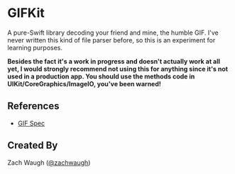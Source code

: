 # GIFKit

A pure-Swift library decoding your friend and mine, the humble GIF. I've never written this kind of file parser before, so this is an experiment for learning purposes.

**Besides the fact it's a work in progress and doesn't actually work at all yet, I would strongly recommend not using this for anything since it's not used in a production app. You should use the methods code in UIKit/CoreGraphics/ImageIO, you've been warned!**


## References

- [GIF Spec](http://www.w3.org/Graphics/GIF/spec-gif89a.txt)

## Created By

Zach Waugh ([@zachwaugh](http://twitter.com/zachwaugh))
